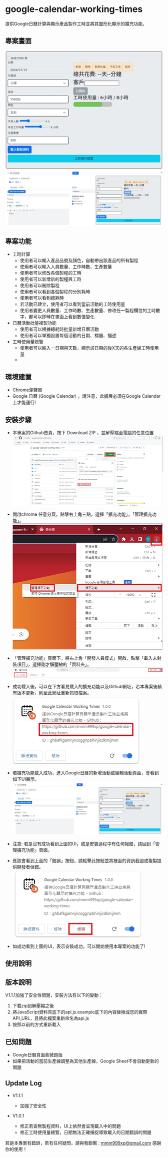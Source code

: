 # google-calendar-working-times
提供Google日曆計算與顯示產品製作工時並將其圖形化顯示的擴充功能。

## 專案畫面

![MyImage](https://github.com/mmm999xp/google-calendar-working-times/blob/master/UI.jpg)
![MyImage](https://github.com/mmm999xp/google-calendar-working-times/blob/master/calendar%20UI.jpg)

## 專案功能
* 工時計算
   * 使用者可以輸入產品品號及顏色，自動帶出該產品的所有製程
   * 使用者可以輸入人員數量、工作時數、生產數量
   * 使用者可以修改各個製程的工時
   * 使用者可以新增新的製程與工時
   * 使用者可以刪除製程
   * 使用者可以看到各個製程的分別耗時
   * 使用者可以看到總耗時
   * 若活動已建立，使用者可以看到當前活動的工時使用量
   * 使用者變更人員數量、工作時數、生產數量、修改任一製程欄位的工時數字，都可以即時在畫面上看到數值變化
* 日曆活動批量複製功能
   * 使用者可以根據總耗時批量新增日曆活動
   * 使用者可以單獨設置每個活動的日期、標題、描述
* 工時使用量總覽
   * 使用者可以輸入一日期與天數，顯示該日期的後X天的各生產線工時使用量
   * 
## 環境建置
* Chrome瀏覽器
* Google 日曆 (Google Calendar) ，請注意，此擴展必須在Google Calendar上才能運行!

## 安裝步驟
* 本專案的Github首頁，按下 Download ZIP ，並解壓縮至電腦的任意位置
![MyImage](https://github.com/mmm999xp/google-calendar-working-times/blob/master/github%20download.jpg)  

* 開啟chrome 任意分頁，點擊右上角三點，選擇「擴充功能」，「管理擴充功能」。
![MyImage](https://github.com/mmm999xp/google-calendar-working-times/blob/master/chrome%20extension%20position.jpg)  
  
* 「管理擴充功能」頁面下，將右上角「開發人員模式」開啟，點擊「載入未封裝項目」，選擇剛才解壓縮的「資料夾」。
![MyImage](https://github.com/mmm999xp/google-calendar-working-times/blob/master/chrome%20extension%20step1.jpg)  
  
* 成功載入後，可以在下方看見載入的擴充功能以及Github網址，若本專案後續有版本更新，則至此網址重新抓取檔案。
![MyImage](https://github.com/mmm999xp/google-calendar-working-times/blob/master/chrome%20extension%20step2.jpg)  
  
* 若擴充功能載入成功，進入Google日曆的新增活動或編輯活動頁面，會看到如下UI展示。
![MyImage](https://github.com/mmm999xp/google-calendar-working-times/blob/master/calendar%20UI.jpg)  
  
* 注意: 若是沒有成功看到上圖的UI，或是安裝過程中有任何報錯，請回到「管理擴充功能」頁面。
* 應該會看到上面的「錯誤」按鈕，請點擊此按鈕並將裡面的資訊截圖或複製提供開發者偵錯。
![MyImage](https://github.com/mmm999xp/google-calendar-working-times/blob/master/extension%20error.jpg)  
 
* 如成功看到上圖的UI，表示安裝成功，可以開始使用本專案的功能了!

## 使用說明

## 版本說明
 V1.1.1加強了安全性問題，安裝方法有以下的變動：
1. 下載zip到解壓縮之後
2. 將JavaScript資料夾底下的api.js.example底下的內容替換成您的實際API_URL，且將此檔案重新命名為api.js
3. 按照以前的方式重新載入
## 已知問題
* Google日曆頁面些微跑版
* 如果把活動的當前生產線調整為其他生產線，Google Sheet不會自動更新的問題
## Update Log
* V1.1.1
   * 加強了安全性

* V1.0.1
   * 修正若查無製程資料，UI上依然會呈現載入中的問題
   * 修正工時使用量總覽，日期無法正確捕捉導致載入的日期錯誤的問題



若是本專案有錯誤，若有任何疑問，請與我聯繫 : mmm999xp@gmail.com
感謝你的使用！
